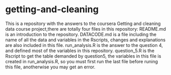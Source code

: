 # getting-and-cleaning
This is a repository with the answers to the coursera Getting and cleaning data course project,there are totally four files in this repository:
README.md is an introduction to the repository.
DATACODE.md is a file including the name of all the data and variables in the Rscripts, changes and explanations are also included in this file.
run_analysis.R is the answer to the question 4, and defined most of the variables in this repository.
question_5.R is the Rscript to get the table demanded by question5, the variables in this file is created in run_analysis.R, so you must first run the last file before runing this file, anotherwise you may get an error.
